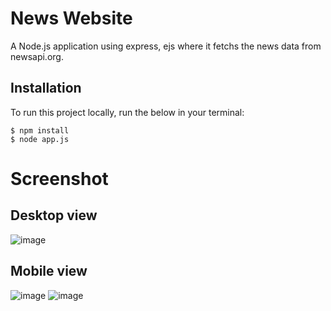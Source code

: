 # News Website

A Node.js application using express, ejs where it fetchs the news data from newsapi.org.

<h2>Installation</h2>
<p>To run this project locally, run the below in your terminal:</p>
<div class="snippet-clipboard-content position-relative overflow-auto" data-snippet-clipboard-copy-content="$ npm install
$ npm start
"><pre><code>$ npm install
$ node app.js
</code></pre></div>

# Screenshot
<h2>Desktop view</h2>

![image](https://user-images.githubusercontent.com/52975077/201581589-25dd549a-f99e-47ee-90f1-7f6924c6aaeb.png)

<h2>Mobile view</h2>

![image](https://user-images.githubusercontent.com/52975077/201581814-cde7b8d6-77eb-4e6e-ad4c-f62aaf91be40.png) ![image](https://user-images.githubusercontent.com/52975077/201581881-fe4d8713-e580-42bd-b40f-a5535c4adc8b.png)



